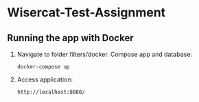 # Wisercat-Test-Assignment

## Running the app with Docker

1. Navigate to folder filters/docker. Compose app and database:
   ```
   docker-compose up
   ```

1. Access application:

   ```
   http://localhost:8080/
   ```
